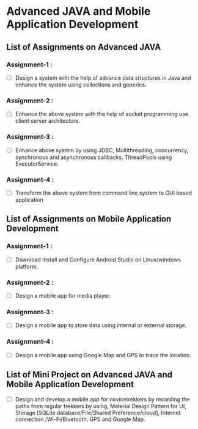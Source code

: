 # Advanced  JAVA and Mobile Application Development

## List of Assignments on Advanced JAVA
 
### Assignment-1 :
- [ ] Design a system with the help of advance data structures in Java and enhance the system using collections and generics.

### Assignment-2 :
- [ ] Enhance the above system with the help of socket programming use client server architecture.

### Assignment-3 :
- [ ] Enhance   above   system   by   using   JDBC,   Multithreading,   concurrency,   synchronous   and asynchronous callbacks, ThreadPools using ExecutorService.

### Assignment-4 :
- [ ] Transform the above system from command line system to GUI based application

## List of Assignments on Mobile Application Development

### Assignment-1 :
- [ ] Download Install and Configure Android Studio on  Linux/windows platform.

### Assignment-2 :
- [ ] Design a mobile app for media player.

### Assignment-3 :
- [ ] Design a mobile app to store data using internal or external storage.

### Assignment-4 :
- [ ] Design a mobile app using Google Map and GPS to trace the location.

## List of Mini Project on  Advanced  JAVA and Mobile Application Development 
- [ ] Design and develop a mobile app for novicetrekkers by recording the paths from regular trekkers  by using,  Material  Design  Pattern  for  UI,  Storage  [SQLite  database/File/Shared  Preference/cloud], Internet connection /Wi-Fi/Bluetooth, GPS and Google Map.